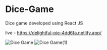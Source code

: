 # Dice-Game
Dice game developed using React JS

live - https://delightful-pie-4dd6fa.netlify.app/

![Dice Game](https://github.com/varunn76/Dice-Game/assets/72183609/a6d83269-bc1e-4e85-a68b-c00d8fa3a003)
![Dice Game(1)](https://github.com/varunn76/Dice-Game/assets/72183609/9d2b7e61-a401-4ecf-a5ad-0ab8a29fccde)
